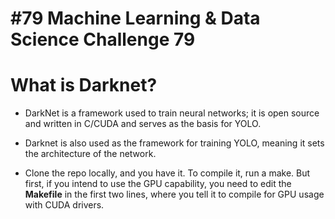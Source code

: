 # #79 Machine Learning & Data Science Challenge 79

# What is Darknet?

* DarkNet is a framework used to train neural networks; it is open source and written in C/CUDA and serves as the basis for YOLO.
    
* Darknet is also used as the framework for training YOLO, meaning it sets the architecture of the network.
    
* Clone the repo locally, and you have it. To compile it, run a make. But first, if you intend to use the GPU capability, you need to edit the **Makefile** in the first two lines, where you tell it to compile for GPU usage with CUDA drivers.